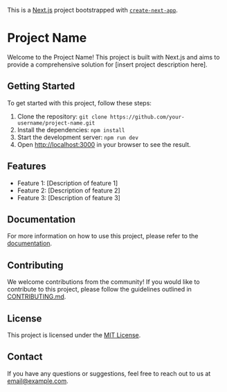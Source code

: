 This is a [Next.js](https://nextjs.org/) project bootstrapped with [`create-next-app`](https://github.com/vercel/next.js/tree/canary/packages/create-next-app).


# Project Name
Welcome to the Project Name! This project is built with Next.js and aims to provide a comprehensive solution for [insert project description here].

## Getting Started
To get started with this project, follow these steps:

1. Clone the repository: `git clone https://github.com/your-username/project-name.git`
2. Install the dependencies: `npm install`
3. Start the development server: `npm run dev`
4. Open [http://localhost:3000](http://localhost:3000) in your browser to see the result.

## Features

- Feature 1: [Description of feature 1]
- Feature 2: [Description of feature 2]
- Feature 3: [Description of feature 3]

## Documentation

For more information on how to use this project, please refer to the [documentation](docs/README.md).

## Contributing

We welcome contributions from the community! If you would like to contribute to this project, please follow the guidelines outlined in [CONTRIBUTING.md](CONTRIBUTING.md).

## License

This project is licensed under the [MIT License](LICENSE).

## Contact

If you have any questions or suggestions, feel free to reach out to us at [email@example.com](mailto:email@example.com).

